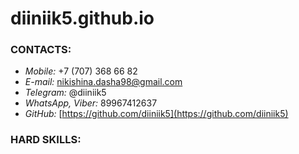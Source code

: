 # diiniik5.github.io

### CONTACTS: 
- *Mobile:* +7 (707) 368 66 82                                                  
- *E-mail:* nikishina.dasha98@gmail.com                                 
- *Telegram:* @diiniik5
- *WhatsApp, Viber:* 89967412637
- *GitHub:* [https://github.com/diiniik5](https://github.com/diiniik5) 
### HARD SKILLS:
